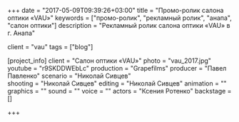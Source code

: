 +++
date = "2017-05-09T09:39:26+03:00"
title = "Промо-ролик салона оптики «VAU»"
keywords = ["промо-ролик", "рекламный ролик", "анапа", "салон оптики"]
description = "Рекламный ролик салона оптики «VAU» в г. Анапа"

client = "vau"
tags = ["blog"]

[project_info]
    client = "Салон оптики «VAU»"
    photo = "vau_2017.jpg"
    youtube = "r9SKDDWEbLc"
    production = "Grapefilms"
    producer = "Павел Павленко"
    scenario = "Николай Сивцев"    
    shooting = "Николай Сивцев"
    editing = "Николай Сивцев"
    animation = ""
    graphics = ""
    sound = ""
    voice = ""
    actors = "Ксения Ротенко"
    backstage = []

+++


